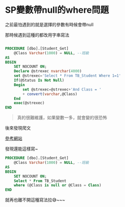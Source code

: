 # SP變數帶null的where問題

之前最怕遇到的就是選擇的參數有時候會帶null

那時候遇到這種的都改用字串寫法

```sql

PROCEDURE [dbo].[Student_Get]
	@Class Varchar(1000) = NULL, --班級
AS
BEGIN
	SET NOCOUNT ON;
	Declare @strexec nvarchar(4000)
	set @strexec='Select * From TB_Student Where 1=1'	
	If(@Status Is Not Null)
	Begin
		set @strexec=@strexec+'And Class = '
		+ convert(varchar,@Class)
	End	
	exec(@strexec)
END

```

>真的很難維護，如果變數一多，就會變的很恐怖

後來發現爬文

[參考網站](https://stackoverflow.com/questions/4224991/checking-an-input-param-if-not-null-and-using-it-in-where-in-sql-server)

發現還能這樣寫~  

```sql
PROCEDURE [dbo].[Student_Get] 
	@Class Varchar(1000) = NULL, --班級
AS
BEGIN
	SET NOCOUNT ON;
	Select * From TB_Student
	where (@Class is null or @Class = Class)
END

```

就再也離不開這種寫法拉😅~~~

<disqus/>   
                 

